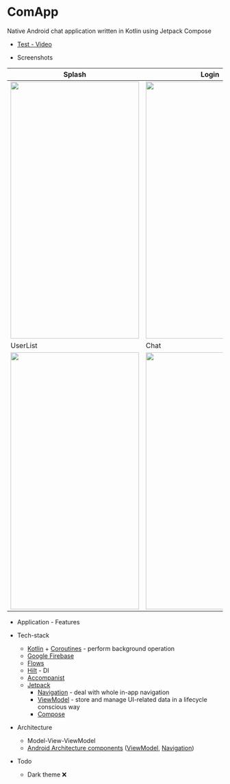 # ComApp

Native Android chat application written in Kotlin using Jetpack Compose

* [Test - Video](https://www.youtube.com/watch?v=xcbukL4MDlQ)

* Screenshots

|Splash|Login|Profile|
|------|-----|-------|
|<img src="https://user-images.githubusercontent.com/50905347/155622233-f76ff3d7-da3d-47e9-89a2-e401bd0887b7.png" width="300" height="600">|<img src="https://user-images.githubusercontent.com/50905347/155622238-9d075029-19e7-4fb3-a77d-71ba996d41f1.png" width="300" height="600">|<img src="https://user-images.githubusercontent.com/50905347/155625124-632ecdca-455b-44cc-9d61-31fda659f181.png" width="300" height="600">|
|UserList|Chat|
|<img src="https://user-images.githubusercontent.com/50905347/155622809-ed653d79-3f46-4b37-985f-24cdf5107abb.png" width="300" height="600">|<img src="https://user-images.githubusercontent.com/50905347/155622823-aecda25e-2e06-45f1-8de4-7550f2597cfb.png" width="300" height="600">|

* Application - Features

* Tech-stack
    * [Kotlin](https://kotlinlang.org/) + [Coroutines](https://kotlinlang.org/docs/reference/coroutines-overview.html) - perform background operation
    * [Google Firebase](https://firebase.google.com)
    * [Flows](https://developer.android.com/kotlin/flow)
    * [Hilt](https://github.com/google/dagger) - DI
    * [Accompanist](https://github.com/google/accompanist)
    * [Jetpack](https://developer.android.com/jetpack)
        * [Navigation](https://developer.android.com/topic/libraries/architecture/navigation/) - deal with whole in-app navigation      
        * [ViewModel](https://developer.android.com/topic/libraries/architecture/viewmodel) - store and manage UI-related data in a lifecycle conscious way
        * [Compose](https://developer.android.com/jetpack/compose)
* Architecture
    * Model-View-ViewModel
    * [Android Architecture components](https://developer.android.com/topic/libraries/architecture) ([ViewModel](https://developer.android.com/topic/libraries/architecture/viewmodel), [Navigation](https://developer.android.com/jetpack/androidx/releases/navigation))
 
 * Todo
   * Dark theme ❌


